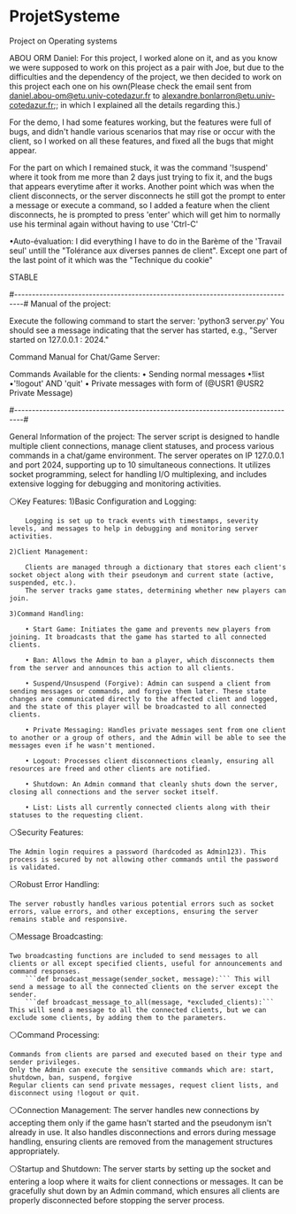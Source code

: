 # ProjetSysteme
Project on Operating systems

ABOU ORM Daniel:
For this project, I worked alone on it, and as you know we were supposed to work on this project as a pair with Joe, but due to the difficulties and the dependency of the project, we then decided to work on this project each one on his own(Please check the email sent from daniel.abou-om@etu.univ-cotedazur.fr to alexandre.bonlarron@etu.univ-cotedazur.fr;; in which I explained all the details regarding this.)

For the demo, I had some features working, but the features were full of bugs, and didn't handle various scenarios that may rise or occur with the client, so I worked on all these features, and fixed all the bugs that might appear.

For the part on which I remained stuck, it was the command '!suspend' where it took from me more than 2 days just trying to fix it, and the bugs that appears everytime after it works.
Another point which was when the client disconnects, or the server disconnects he still got the prompt to enter a message or execute a command, so I added a feature when the client disconnects, he is prompted to press 'enter' which will get him to normally use his terminal again without having to use 'Ctrl-C'

•Auto-évaluation:
I did everything I have to do in the Barème of the 'Travail seul' untill the "Tolérance aux diverses pannes de client".
Except one part of the last point of it which was the "Technique du cookie"

STABLE

#--------------------------------------------------------------------------------#
Manual of the project:

Execute the following command to start the server:
    'python3 server.py'
    You should see a message indicating that the server has started, e.g., "Server started on 127.0.0.1 : 2024."


Command Manual for Chat/Game Server:

Commands Available for the clients:
    • Sending normal messages 
    •!list
    •'!logout' AND 'quit'
    • Private messages with form of (@USR1 @USR2 Private Message)

#--------------------------------------------------------------------------------#

General Information of the project:
The server script is designed to handle multiple client connections, manage client statuses, and process various commands in a chat/game environment. The server operates on IP 127.0.0.1 and port 2024, supporting up to 10 simultaneous connections. It utilizes socket programming, select for handling I/O multiplexing, and includes extensive logging for debugging and monitoring activities.

⚪Key Features:
    1)Basic Configuration and Logging:

        Logging is set up to track events with timestamps, severity levels, and messages to help in debugging and monitoring server activities.

    2)Client Management:

        Clients are managed through a dictionary that stores each client's socket object along with their pseudonym and current state (active, suspended, etc.).
        The server tracks game states, determining whether new players can join.

    3)Command Handling:

        • Start Game: Initiates the game and prevents new players from joining. It broadcasts that the game has started to all connected clients.
        
        • Ban: Allows the Admin to ban a player, which disconnects them from the server and announces this action to all clients.
        
        • Suspend/Unsuspend (Forgive): Admin can suspend a client from sending messages or commands, and forgive them later. These state changes are communicated directly to the affected client and logged, and the state of this player will be broadcasted to all connected clients.
        
        • Private Messaging: Handles private messages sent from one client to another or a group of others, and the Admin will be able to see the messages even if he wasn't mentioned.
        
        • Logout: Processes client disconnections cleanly, ensuring all resources are freed and other clients are notified.
        
        • Shutdown: An Admin command that cleanly shuts down the server, closing all connections and the server socket itself.
        
        • List: Lists all currently connected clients along with their statuses to the requesting client.

⚪Security Features:

    The Admin login requires a password (hardcoded as Admin123). This process is secured by not allowing other commands until the password is validated.

⚪Robust Error Handling:

    The server robustly handles various potential errors such as socket errors, value errors, and other exceptions, ensuring the server remains stable and responsive.

⚪Message Broadcasting:

    Two broadcasting functions are included to send messages to all clients or all except specified clients, useful for announcements and command responses.
        ```def broadcast_message(sender_socket, message):``` This will send a message to all the connected clients on the server except the sender.
        ```def broadcast_message_to_all(message, *excluded_clients):``` This will send a message to all the connected clients, but we can exclude some clients, by adding them to the parameters.

⚪Command Processing:

    Commands from clients are parsed and executed based on their type and sender privileges.
    Only the Admin can execute the sensitive commands which are: start, shutdown, ban, suspend, forgive
    Regular clients can send private messages, request client lists, and disconnect using !logout or quit.

⚪Connection Management:
    The server handles new connections by accepting them only if the game hasn't started and the pseudonym isn't already in use. It also handles disconnections and errors during message handling, ensuring clients are removed from the management structures appropriately.

⚪Startup and Shutdown:
    The server starts by setting up the socket and entering a loop where it waits for client connections or messages. It can be gracefully shut down by an Admin command, which ensures all clients are properly disconnected before stopping the server process.
